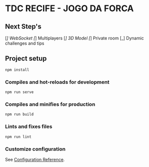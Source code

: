 # TDC RECIFE - JOGO DA FORCA

## Next Step's

[_] WebSocket
[_] Multiplayers
[_] 3D Model
[_] Private room
[_] Dynamic challenges and tips




## Project setup
```
npm install
```

### Compiles and hot-reloads for development
```
npm run serve
```

### Compiles and minifies for production
```
npm run build
```

### Lints and fixes files
```
npm run lint
```

### Customize configuration
See [Configuration Reference](https://cli.vuejs.org/config/).
